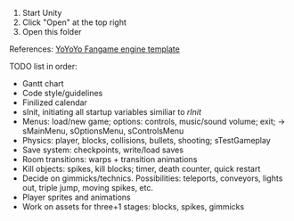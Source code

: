 1. Start Unity
2. Click "Open" at the top right
3. Open this folder

References: [YoYoYo Fangame engine template](https://github.com/YoYoYoDude/YoYoYo_Engine_Lite)

TODO list in order:
- Gantt chart
- Code style/guidelines
- Finilized calendar
- sInit, initiating all startup variables similiar to *rInit*
- Menus: load/new game; options: controls, music/sound volume; exit; -> sMainMenu, sOptionsMenu, sControlsMenu
- Physics: player, blocks, collisions, bullets, shooting; sTestGameplay
- Save system: checkpoints, write/load saves
- Room transitions: warps + transition animations
- Kill objects: spikes, kill blocks; timer, death counter, quick restart
- Decide on gimmicks/technics. Possibilities: teleports, conveyors, lights out, triple jump, moving spikes, etc.
- Player sprites and animations
- Work on assets for three+1 stages: blocks, spikes, gimmicks


